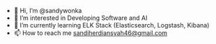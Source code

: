 - 👋 Hi, I’m @sandywonka
- 👀 I’m interested in Developing Software and AI
- 🌱 I’m currently learning ELK Stack (Elasticsearch, Logstash, Kibana)
- 📫 How to reach me sandiherdiansyah46@gmail.com

<!---
sandywonka/sandywonka is a ✨ special ✨ repository because its `README.md` (this file) appears on your GitHub profile.
You can click the Preview link to take a look at your changes.
--->

